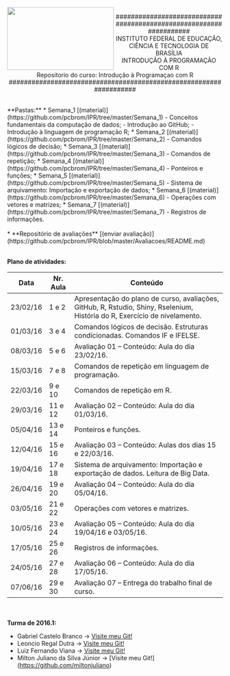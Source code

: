 <img align="left" img src="https://cloud.githubusercontent.com/assets/10408245/13290324/022a1f82-daf2-11e5-8179-00d828bf27a0.jpg" width="249px" height="147px" />

<p align="center">
###################################################################<br>
INSTITUTO FEDERAL DE EDUCAÇÃO, CIÊNCIA E TECNOLOGIA DE BRASÍLIA<br>
INTRODUÇÃO À PROGRAMAÇÃO COM R<br>
Repositorio do curso: Introdução à Programaçao com R<br>
###################################################################
</p>
<br>
**Pastas:**
* Semana_1 [(material)](https://github.com/pcbrom/IPR/tree/master/Semana_1)
  - Conceitos fundamentais da computação de dados;
  - Introdução ao GitHub;
  - Introdução à linguagem de programação R;
* Semana_2 [(material)](https://github.com/pcbrom/IPR/tree/master/Semana_2)
  - Comandos lógicos de decisão;
* Semana_3 [(material)](https://github.com/pcbrom/IPR/tree/master/Semana_3)
  - Comandos de repetição;
* Semana_4 [(material)](https://github.com/pcbrom/IPR/tree/master/Semana_4)
  - Ponteiros e funções;
* Semana_5 [(material)](https://github.com/pcbrom/IPR/tree/master/Semana_5)
  - Sistema de arquivamento: Importação e exportação de dados;
* Semana_6 [(material)](https://github.com/pcbrom/IPR/tree/master/Semana_6)
  - Operações com vetores e matrizes;
* Semana_7 [(material)](https://github.com/pcbrom/IPR/tree/master/Semana_7)
  - Registros de informações.<br><br>
* **Repositório de avaliações** [(enviar avaliação)](https://github.com/pcbrom/IPR/blob/master/Avaliacoes/README.md)<br><br>

**Plano de atividades:**

Data   |   Nr. Aula   |   Conteúdo
---   |   ---   |   ---
23/02/16	|1 e 2	|Apresentação do plano de curso, avaliações, GitHub, R, Rstudio, Shiny, Rselenium, História do R, Exercício de nivelamento.
01/03/16	|3 e 4	|Comandos lógicos de decisão. Estruturas condicionadas. Comandos IF e IFELSE.
08/03/16	|5 e 6	|Avaliação 01 – Conteúdo: Aula do dia 23/02/16.
15/03/16	|7 e 8	|Comandos de repetição em linguagem de programação.
22/03/16	|9 e 10	|Comandos de repetição em R.
29/03/16	|11 e 12	|Avaliação 02 – Conteúdo: Aula do dia 01/03/16.
05/04/16	|13 e 14	|Ponteiros e funções.
12/04/16	|15 e 16	|Avaliação 03 – Conteúdo: Aulas dos dias 15 e 22/03/16.
19/04/16	|17 e 18	|Sistema de arquivamento: Importação e exportação de dados. Leitura de Big Data.
26/04/16	|19 e 20	|Avaliação 04 – Conteúdo: Aula do dia 05/04/16.
03/05/16	|21 e 22	|Operações com vetores e matrizes.
10/05/16	|23 e 24	|Avaliação 05 – Conteúdo: Aula do dia 19/04/16 e 03/05/16.
17/05/16	|25 e 26	|Registros de informações.
24/05/16	|27 e 28	|Avaliação 06 – Conteúdo: Aula do dia 17/05/16.
07/06/16	|29 e 30	|Avaliação 07 – Entrega do trabalho final de curso.

<br><br>**Turma de 2016.1:**
* Gabriel Castelo Branco -> [Visite meu Git!](https://github.com/gcbranco)
* Leoncio Regal Dutra -> [Visite meu Git!](https://github.com/leoncioregal)
* Luiz Fernando Viana -> [Visite meu Git!](https://github.com/lfcviana)
* Milton Juliano da Silva Júnior -> [Visite meu Git!] (https://github.com/miltonjuliano)
